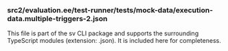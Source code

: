 ### src2/evaluation.ee/test-runner/__tests__/mock-data/execution-data.multiple-triggers-2.json

This file is part of the sv CLI package and supports the surrounding TypeScript modules (extension: .json). It is included here for completeness.